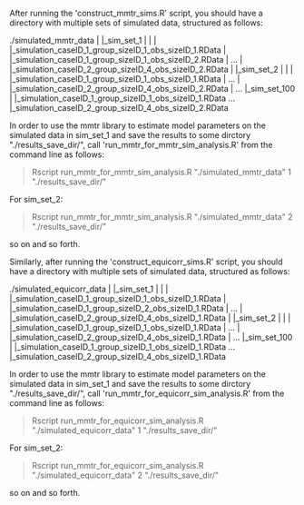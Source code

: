 After running the 'construct_mmtr_sims.R' script, you should have a 
directory with multiple sets of simulated data, structured as follows:

  ./simulated_mmtr_data
    |
    |_sim_set_1
    | |
    | |_simulation_caseID_1_group_sizeID_1_obs_sizeID_1.RData
    | |_simulation_caseID_1_group_sizeID_1_obs_sizeID_2.RData
    | ...
    | |_simulation_caseID_2_group_sizeID_4_obs_sizeID_2.RData
    |
    |_sim_set_2
    | |
    | |_simulation_caseID_1_group_sizeID_1_obs_sizeID_1.RData
    | ...
    | |_simulation_caseID_2_group_sizeID_4_obs_sizeID_2.RData
    |
    ...
    |_sim_set_100
      |
      |_simulation_caseID_1_group_sizeID_1_obs_sizeID_1.RData
      ...
      |_simulation_caseID_2_group_sizeID_4_obs_sizeID_2.RData

In order to use the mmtr library to estimate model parameters on the
simulated data in sim_set_1 and save the results to some dirctory
"./results_save_dir/", call 'run_mmtr_for_mmtr_sim_analysis.R' from
the command line as follows:

  > Rscript run_mmtr_for_mmtr_sim_analysis.R "./simulated_mmtr_data" 1 "./results_save_dir/"

For sim_set_2:

  > Rscript run_mmtr_for_mmtr_sim_analysis.R "./simulated_mmtr_data" 2 "./results_save_dir/"

so on and so forth.

Similarly, after running the 'construct_equicorr_sims.R' script, you should have a 
directory with multiple sets of simulated data, structured as follows:

  ./simulated_equicorr_data
    |
    |_sim_set_1
    | |
    | |_simulation_caseID_1_group_sizeID_1_obs_sizeID_1.RData
    | |_simulation_caseID_1_group_sizeID_2_obs_sizeID_1.RData
    | ...
    | |_simulation_caseID_2_group_sizeID_4_obs_sizeID_1.RData
    |
    |_sim_set_2
    | |
    | |_simulation_caseID_1_group_sizeID_1_obs_sizeID_1.RData
    | ...
    | |_simulation_caseID_2_group_sizeID_4_obs_sizeID_1.RData
    |
    ...
    |_sim_set_100
      |
      |_simulation_caseID_1_group_sizeID_1_obs_sizeID_1.RData
      ...
      |_simulation_caseID_2_group_sizeID_4_obs_sizeID_1.RData

In order to use the mmtr library to estimate model parameters on the
simulated data in sim_set_1 and save the results to some dirctory
"./results_save_dir/", call 'run_mmtr_for_equicorr_sim_analysis.R' from
the command line as follows:

  > Rscript run_mmtr_for_equicorr_sim_analysis.R "./simulated_equicorr_data" 1 "./results_save_dir/"

For sim_set_2:

  > Rscript run_mmtr_for_equicorr_sim_analysis.R "./simulated_equicorr_data" 2 "./results_save_dir/"

so on and so forth.
